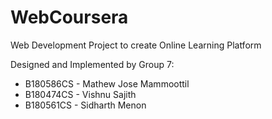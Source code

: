 # WebCoursera
Web Development Project to create Online Learning Platform

Designed and Implemented by Group 7:
  * B180586CS - Mathew Jose Mammoottil
  * B180474CS - Vishnu Sajith
  * B180561CS - Sidharth Menon
